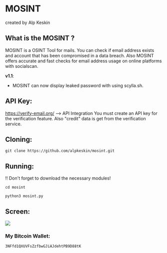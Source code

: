 # MOSINT
created by Alp Keskin

## What is the MOSINT ?
MOSINT is a OSINT Tool for mails. 
You can check if email address exists and account that has been compromised in a data breach.
Also MOSINT offers accurate and fast checks for email address usage on online platforms with socialscan.

**v1.1**:
  - MOSINT can now display leaked password with using scylla.sh.

## API Key:
https://verify-email.org/ --> API Integration
You must create an API key for the verification feature.
Also "credit" data is get from the verification service.

## Cloning:
`git clone https://github.com/alpkeskin/mosint.git`

## Running:
:bangbang: Don't forget to download the necessary modules!

`cd mosint`

`python3 mosint.py`

## Screen:
![](https://i.imgur.com/oFm2O1N.png)

### My Bitcoin Wallet:
`3NFfd1QXUVFsZzfbwGJiAJdehtPB9D88tK`
